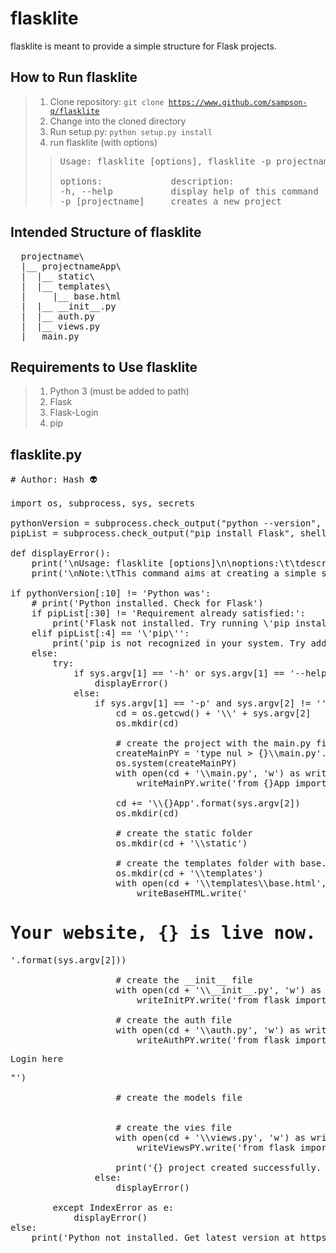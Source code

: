 # flasklite

flasklite is meant to provide a simple structure for Flask projects.

## How to Run flasklite
> 1. Clone repository: <code>git clone https://www.github.com/sampson-q/flasklite</code>
> 2. Change into the cloned directory
> 3. Run setup.py: <code>python setup.py install</code>
> 4. run flasklite (with options)<br>
>> <pre>
>> Usage: flasklite [options], flasklite -p projectname
>> 
>> options:             description:
>> -h, --help           display help of this command
>> -p [projectname]     creates a new project
>> </pre>

## Intended Structure of flasklite
<pre>
  projectname\
  |__ projectnameApp\
  |  |__ static\
  |  |__ templates\
  |     |__ base.html
  |  |__ __init__.py
  |  |__ auth.py
  |  |__ views.py
  |__ main.py
</pre>

## Requirements to Use flasklite
> 1. Python 3 (must be added to path)
> 2. Flask
> 3. Flask-Login
> 4. pip

## flasklite.py
<pre>
# Author: Hash 👽

import os, subprocess, sys, secrets

pythonVersion = subprocess.check_output("python --version", shell=True, universal_newlines=True)
pipList = subprocess.check_output("pip install Flask", shell=True, universal_newlines=True)

def displayError():
    print('\nUsage: flasklite [options]\n\noptions:\t\tdescription\n-h, --help\t\tdisplay help of this command\n-p\t\t\tcreates a new project: flasklite -p projectname')
    print('\nNote:\tThis command aims at creating a simple structure for your Flask project.\n\tLog your challenges at https://www.github.com/sampson-q/flasklite/issues.\n\tFor further information about Flask, read the documentation on Flask at https://flask.palletsprojects.com/')

if pythonVersion[:10] != 'Python was':
    # print('Python installed. Check for Flask')
    if pipList[:30] != 'Requirement already satisfied:':
        print('Flask not installed. Try running \'pip install Flask\' to download Flask')
    elif pipList[:4] == '\'pip\'':
        print('pip is not recognized in your system. Try adding it to your environment variables')
    else:
        try:
            if sys.argv[1] == '-h' or sys.argv[1] == '--help' or sys.argv[1] != '-p':
                displayError()
            else:
                if sys.argv[1] == '-p' and sys.argv[2] != '':
                    cd = os.getcwd() + '\\' + sys.argv[2]
                    os.mkdir(cd)

                    # create the project with the main.py file
                    createMainPY = 'type nul > {}\\main.py'.format(cd)
                    os.system(createMainPY)
                    with open(cd + '\\main.py', 'w') as writeMainPY:
                        writeMainPY.write('from {}App import create_app\n\napp = create_app()\n\nif __name__ == \'__main__\':\n\tapp.run(debug=True)'.format(sys.argv[2]))

                    cd += '\\{}App'.format(sys.argv[2])
                    os.mkdir(cd)
                    
                    # create the static folder
                    os.mkdir(cd + '\\static')

                    # create the templates folder with base.html file
                    os.mkdir(cd + '\\templates')
                    with open(cd + '\\templates\\base.html', 'w') as writeBaseHTML:
                        writeBaseHTML.write('<h1>Your website, {} is live now. You made it! Edit this template file to suit your desire</h1>'.format(sys.argv[2]))
                    
                    # create the __init__ file
                    with open(cd + '\\__init__.py', 'w') as writeInitPY:
                        writeInitPY.write('from flask import Flask\n\ndef create_app():\n\tapp = Flask(__name__)\n\tapp.config[\'SECRET_KEY\'] = \'{}\'\n\n\tfrom .views import views\n\tfrom .auth import auth\n\n\tapp.register_blueprint(views, url_prefix=\'/\')\n\tapp.register_blueprint(auth, url_prefix=\'/\')\n\n\treturn app'.format(secrets.token_hex(32)))
                    
                    # create the auth file
                    with open(cd + '\\auth.py', 'w') as writeAuthPY:
                        writeAuthPY.write('from flask import Blueprint\n\nauth = Blueprint(\'auth\', __name__)\n\n# create your routes here.\n\n# @auth.route(\'/login\')\n# def login():\n#\treturn "<p>Login here</p>"')
                    
                    # create the models file
                    

                    # create the vies file
                    with open(cd + '\\views.py', 'w') as writeViewsPY:
                        writeViewsPY.write('from flask import Blueprint, render_template\n\nviews = Blueprint(\'views\', __name__)\n\n@views.route(\'/\')\ndef home():\n\treturn render_template(\'base.html\')')
                    
                    print('{} project created successfully. \nNote:\tThis command aims at creating a simple structure for your Flask project.\n\tLog your challenges at https://www.github.com/sampson-q/flasklite/issues.\n\tFor further information about Flask, read the documentation on Flask at https://flask.palletsprojects.com/'.format(sys.argv[2]) + '\n')
                else:
                    displayError()

        except IndexError as e:
            displayError()
else:
    print('Python not installed. Get latest version at https://www.python.org/downloads/ to be able to run this script. Enable path during installation')
</pre>
